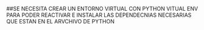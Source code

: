 ##SE NECESITA CREAR UN ENTORNO VIRTUAL CON PYTHON VITUAL ENV PARA PODER REACTIVAR E INSTALAR LAS DEPENDECNIAS NECESARIAS QUE ESTAN EN EL ARVCHIVO DE PYTHON
